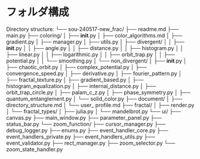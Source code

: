 # フォルダ構成

Directory structure:
└── sou-240517-new_frac/
    ├── readme.md
    ├── main.py
    ├── coloring/
    │   ├── __init__.py
    │   ├── color_algorithms.md
    │   ├── gradient.py
    │   ├── manager.py
    │   ├── utils.py
    │   ├── divergent/
    │   │   ├── __init__.py
    │   │   ├── angle.py
    │   │   ├── distance.py
    │   │   ├── histogram.py
    │   │   ├── linear.py
    │   │   ├── logarithmic.py
    │   │   ├── orbit_trap.py
    │   │   ├── potential.py
    │   │   └── smoothing.py
    │   └── non_divergent/
    │       ├── __init__.py
    │       ├── chaotic_orbit.py
    │       ├── complex_potential.py
    │       ├── convergence_speed.py
    │       ├── derivative.py
    │       ├── fourier_pattern.py
    │       ├── fractal_texture.py
    │       ├── gradient_based.py
    │       ├── histogram_equalization.py
    │       ├── internal_distance.py
    │       ├── orbit_trap_circle.py
    │       ├── palam_c_z.py
    │       ├── phase_symmetry.py
    │       ├── quantum_entanglement.py
    │       └── solid_color.py
    ├── document/
    │   ├── directory_structure.md
    │   └── user_ profile.md
    ├── fractal/
    │   ├── render.py
    │   └── fractal_types/
    │       ├── julia.py
    │       └── mandelbrot.py
    └── ui/
        ├── canvas.py
        ├── main_window.py
        ├── parameter_panel.py
        ├── status_bar.py
        └── zoom_function/
            ├── cursor_manager.py
            ├── debug_logger.py
            ├── enums.py
            ├── event_handler_core.py
            ├── event_handlers_private.py
            ├── event_handlers_utils.py
            ├── event_validator.py
            ├── rect_manager.py
            ├── zoom_selector.py
            └── zoom_state_handler.py
